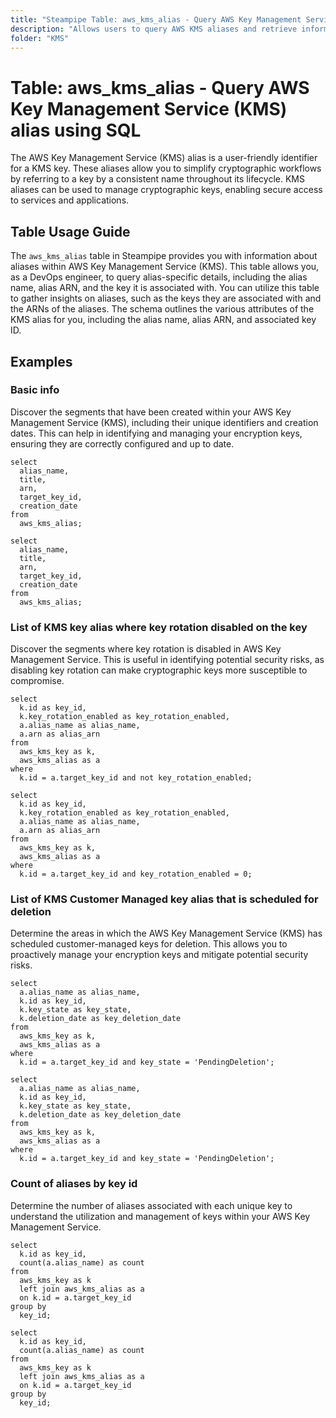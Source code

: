 ```yaml
---
title: "Steampipe Table: aws_kms_alias - Query AWS Key Management Service (KMS) alias using SQL"
description: "Allows users to query AWS KMS aliases and retrieve information about their associated keys, including the key ID, alias name, and alias ARN."
folder: "KMS"
---
```


# Table: aws_kms_alias - Query AWS Key Management Service (KMS) alias using SQL

The AWS Key Management Service (KMS) alias is a user-friendly identifier for a KMS key. These aliases allow you to simplify cryptographic workflows by referring to a key by a consistent name throughout its lifecycle. KMS aliases can be used to manage cryptographic keys, enabling secure access to services and applications.

## Table Usage Guide

The `aws_kms_alias` table in Steampipe provides you with information about aliases within AWS Key Management Service (KMS). This table allows you, as a DevOps engineer, to query alias-specific details, including the alias name, alias ARN, and the key it is associated with. You can utilize this table to gather insights on aliases, such as the keys they are associated with and the ARNs of the aliases. The schema outlines the various attributes of the KMS alias for you, including the alias name, alias ARN, and associated key ID.

## Examples

### Basic info
Discover the segments that have been created within your AWS Key Management Service (KMS), including their unique identifiers and creation dates. This can help in identifying and managing your encryption keys, ensuring they are correctly configured and up to date.

```sql+postgres
select
  alias_name,
  title,
  arn,
  target_key_id,
  creation_date
from
  aws_kms_alias;
```

```sql+sqlite
select
  alias_name,
  title,
  arn,
  target_key_id,
  creation_date
from
  aws_kms_alias;
```

### List of KMS key alias where key rotation disabled on the key
Discover the segments where key rotation is disabled in AWS Key Management Service. This is useful in identifying potential security risks, as disabling key rotation can make cryptographic keys more susceptible to compromise.

```sql+postgres
select
  k.id as key_id,
  k.key_rotation_enabled as key_rotation_enabled,
  a.alias_name as alias_name,
  a.arn as alias_arn
from
  aws_kms_key as k,
  aws_kms_alias as a
where
  k.id = a.target_key_id and not key_rotation_enabled;
```

```sql+sqlite
select
  k.id as key_id,
  k.key_rotation_enabled as key_rotation_enabled,
  a.alias_name as alias_name,
  a.arn as alias_arn
from
  aws_kms_key as k,
  aws_kms_alias as a
where
  k.id = a.target_key_id and key_rotation_enabled = 0;
```

### List of KMS Customer Managed key alias that is scheduled for deletion
Determine the areas in which the AWS Key Management Service (KMS) has scheduled customer-managed keys for deletion. This allows you to proactively manage your encryption keys and mitigate potential security risks.

```sql+postgres
select
  a.alias_name as alias_name,
  k.id as key_id,
  k.key_state as key_state,
  k.deletion_date as key_deletion_date
from
  aws_kms_key as k,
  aws_kms_alias as a
where
  k.id = a.target_key_id and key_state = 'PendingDeletion';
```

```sql+sqlite
select
  a.alias_name as alias_name,
  k.id as key_id,
  k.key_state as key_state,
  k.deletion_date as key_deletion_date
from
  aws_kms_key as k,
  aws_kms_alias as a
where
  k.id = a.target_key_id and key_state = 'PendingDeletion';
```

### Count of aliases by key id
Determine the number of aliases associated with each unique key to understand the utilization and management of keys within your AWS Key Management Service.

```sql+postgres
select
  k.id as key_id,
  count(a.alias_name) as count
from
  aws_kms_key as k
  left join aws_kms_alias as a
  on k.id = a.target_key_id
group by
  key_id;
```

```sql+sqlite
select
  k.id as key_id,
  count(a.alias_name) as count
from
  aws_kms_key as k
  left join aws_kms_alias as a
  on k.id = a.target_key_id
group by
  key_id;
```